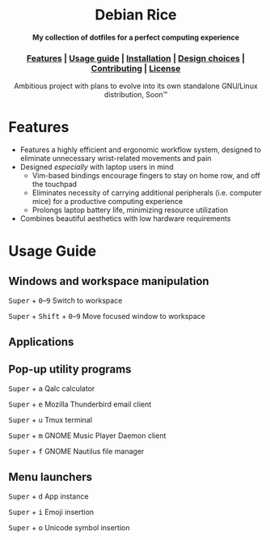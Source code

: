<h1 align="center">Debian Rice</h1>
<div align="center">
	<strong>My collection of dotfiles for a perfect computing experience</strong>
</div>
<div align="center">
  <h3>
    <a href="#Features">Features</a>
    <span> | </span>
    <a href="#Usage-guide">Usage guide</a>
    <span> | </span>
    <a href="#Installation">Installation</a>
    <span> | </span>
    <a href="#Design-choices">Design choices</a>
    <span> | </span>
    <a href="#Contributing">Contributing</a>
    <span> | </span>
    <a href="#License">License</a>
  </h3>
</div>
<div align="center">
	Ambitious project with plans to evolve into its own standalone GNU/Linux distribution, Soon™
</div>

# Features

* Features a highly efficient and ergonomic workflow system, designed to eliminate unnecessary wrist-related movements and pain
* Designed *especially* with laptop users in mind
	* Vim-based bindings encourage fingers to stay on home row, and off the touchpad
	* Eliminates necessity of carrying additional peripherals (i.e. computer mice) for a productive computing experience
	* Prolongs laptop battery life, minimizing resource utilization
* Combines beautiful aesthetics with low hardware requirements

# Usage Guide

## Windows and workspace manipulation

<kbd>Super</kbd> + <kbd>0</kbd>–<kbd>9</kbd> Switch to workspace

<kbd>Super</kbd> + <kbd>Shift</kbd> + <kbd>0</kbd>–<kbd>9</kbd> Move focused window to workspace


## Applications

## Pop-up utility programs
<kbd>Super</kbd> + <kbd>a</kbd> Qalc calculator

<kbd>Super</kbd> + <kbd>e</kbd> Mozilla Thunderbird email client

<kbd>Super</kbd> + <kbd>u</kbd> Tmux terminal

<kbd>Super</kbd> + <kbd>m</kbd> GNOME Music Player Daemon client

<kbd>Super</kbd> + <kbd>f</kbd> GNOME Nautilus file manager

## Menu launchers
<kbd>Super</kbd> + <kbd>d</kbd> App instance

<kbd>Super</kbd> + <kbd>i</kbd> Emoji insertion

<kbd>Super</kbd> + <kbd>o</kbd> Unicode symbol insertion
